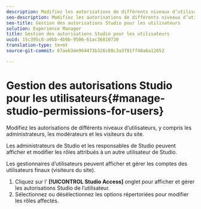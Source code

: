 ```yaml
---
description: Modifiez les autorisations de différents niveaux d’utilisateurs, y compris les administrateurs, les modérateurs et les visiteurs du site.
seo-description: Modifiez les autorisations de différents niveaux d’utilisateurs, y compris les administrateurs, les modérateurs et les visiteurs du site.
seo-title: Gestion des autorisations Studio pour les utilisateurs
solution: Experience Manager
title: Gestion des autorisations Studio pour les utilisateurs
uuid: 15c395c8-a9bb-4b0b-9586-61ac36810730
translation-type: tm+mt
source-git-commit: 67aeb3de964473b326c88c3a3f81ff48a6a12652

---
```



# Gestion des autorisations Studio pour les utilisateurs{#manage-studio-permissions-for-users}

Modifiez les autorisations de différents niveaux d’utilisateurs, y compris les administrateurs, les modérateurs et les visiteurs du site.

Les administrateurs de Studio et les responsables de Studio peuvent afficher et modifier les rôles attribués à un autre utilisateur de Studio.

Les gestionnaires d’utilisateurs peuvent afficher et gérer les comptes des utilisateurs finaux (visiteurs du site).

1. Cliquez sur l’ **[!UICONTROL Studio Access]** onglet pour afficher et gérer les autorisations Studio de l’utilisateur.
1. Sélectionnez ou désélectionnez les options répertoriées pour modifier les rôles affectés.
